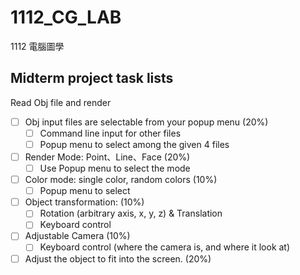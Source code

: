 # 1112_CG_LAB
1112 電腦圖學

## Midterm project task lists
Read Obj file and render
- [ ] Obj input files are selectable from your popup menu (20%)
  - [ ] Command line input for other files
  - [ ] Popup menu to select among the given 4 files
- [ ] Render Mode: Point、Line、Face (20%)
  - [ ] Use Popup menu to select the mode
- [ ] Color mode: single color, random colors (10%)
  - [ ] Popup menu to select
- [ ] Object transformation: (10%)
  - [ ] Rotation (arbitrary axis, x, y, z) & Translation
  - [ ] Keyboard control
- [ ] Adjustable Camera (10%)
  - [ ] Keyboard control (where the camera is, and where it look at)
- [ ] Adjust the object to fit into the screen. (20%)
